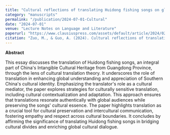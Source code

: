```yaml
---
title: "Cultural reflections of translating Huidong fishing songs on global perceptions of Southern China"
category: "manuscripts"
permalink: "/publication/2024-07-01-Cultural"
date: "2024-07-01"
venue: "Lecture Notes on Language and Literature"
paperurl: "https://www.clausiuspress.com/assets/default/article/2024/02/28/article_1709177510.pdf"
citation: "Zuo, M., & Guo, A. (2024). Cultural reflections of translating Huidong fishing songs on global perceptions of southern China. <i>Lecture Notes on Language and Literature</i>, <i>7</i>, 156–160. https://doi.org/10.23977/langl.2024.070125"
---
```

<!-- more -->

**Abstract** <br>

This essay discusses the translation of Huidong fishing songs, an integral part of China's Intangible Cultural Heritage from Guangdong Province, through the lens of cultural translation theory. It underscores the role of translation in enhancing global understanding and appreciation of Southern China's cultural identity. Emphasizing the translator's role as a cultural mediator, the paper explores strategies for culturally sensitive translation, including cultural contextualization and adaptation. This approach ensures that translations resonate authentically with global audiences while preserving the songs' cultural essence. The paper highlights translation as a crucial tool for cultural preservation and intercultural communication, fostering empathy and respect across cultural boundaries. It concludes by affirming the significance of translating Huidong fishing songs in bridging cultural divides and enriching global cultural dialogue.
